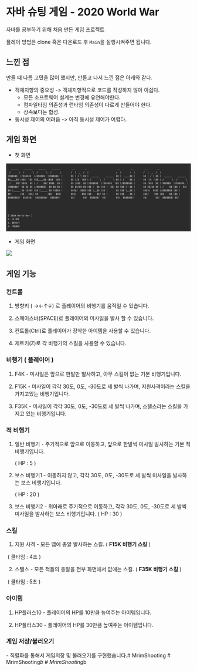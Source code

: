 # 자바 슈팅 게임 - 2020 World War

자바를 공부하기 위해 처음 만든 게임 프로젝트

플레이 방법은 clone 혹은 다운로드 후 `Main`을 실행시켜주면 됩니다.



## 느낀 점

만들 때 나름 고민을 많이 했지만, 만들고 나서 느낀 점은 아래와 같다.

* 객체지향의 중요성 -> 객체지향적으로 코드를 작성하지 않아 아쉽다.
  * 모든 소프트웨어 설계는 변경에 유연해야한다.
  * 컴파일타임 의존성과 런타임 의존성이 다르게 만들어야 한다.
  * 상속보다는 합성.
* 동시성 제어의 어려움 -> 아직 동시성 제어가 어렵다.



## 게임 화면

* 첫 화면

![image-20201102151345701](image/image-20201102151345701.png)



* 게임 화면

<img src="image/ezgif.com-gif-maker (1).gif" width="500"/>



## 게임 기능



### 컨트롤

1. 방향키 ( →←↑↓) 로 플레이어의 비행기를 움직일 수 있습니다.

2. 스페이스바(SPACE)로 플레이어의 미사일을 발사 할 수 있습니다.

3. 컨트롤(Ctrl)로 플레이어가 장착한 아이템을 사용할 수 있습니다.

4. 제트키(Z)로 각 비행기의 스킬을 사용할 수 있습니다.

### 비행기 ( 플레이어 )

1. F4K - 미사일은 앞으로 한발만 발사하고, 아무 스킬이 없는 기본 비행기입니다.

2. F15K - 미사일이 각각 30도, 0도, -30도로 세 발씩 나가며, 지원사격이라는 스킬을 가지고있는 비행기입니다.

3. F35K - 미사일이 각각 30도, 0도, -30도로 세 발씩 나가며, 스텔스라는 스킬을 가지고 있는 비행기입니다.

### 적 비행기

1. 일반 비행기 - 주기적으로 앞으로 이동하고, 앞으로 한발씩 미사일 발사하는 기본 적 비행기입니다.

   ( HP : 5 )

2. 보스 비행기1 - 이동하지 않고, 각각 30도, 0도, -30도로 세 발씩 미사일을 발사하는 보스 비행기입니다.

   ( HP : 20 )

3. 보스 비행기2 - 위아래로 주기적으로 이동하고, 각각 30도, 0도, -30도로 세 발씩 미사일을 발사하는 보스 비행기입니다. ( HP : 30 )

### 스킬

1. 지원 사격 - 모든 맵에 총알 발사하는 스킬. ( **F15K 비행기 스킬** )

​    ( 쿨타임 : 4초 )

2. 스텔스 - 모든 적들의 총알을 전부 화면에서 없애는 스킬. ( **F35K 비행기 스킬** )

​    ( 쿨타임 : 5초 )

### 아이템

1. HP플러스10 - 플레이어의 HP를 10만큼 높여주는 아이템입니다.

2. HP플러스30 - 플레이어의 HP를 30만큼 높여주는 아이템입니다.

### 게임 저장/불러오기

  \- 직렬화를 통해서 게임저장 및 불러오기를 구현했습니다.#   M r i m S h o o t i n g 
 
 #   M r i m S h o o t i n g _ b 
 
 #   M r i m S h o o t i n g _ b 
 
 